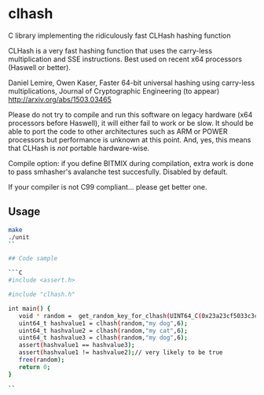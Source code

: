 # clhash
C library implementing the ridiculously fast CLHash hashing function


 CLHash is a very fast hashing function that uses the
 carry-less multiplication and SSE instructions.
 Best used on recent x64 processors (Haswell or better).
  
  
Daniel Lemire, Owen Kaser, Faster 64-bit universal hashing using carry-less multiplications, Journal of Cryptographic Engineering (to appear) http://arxiv.org/abs/1503.03465
 
Please do not try to compile and run this software on legacy hardware (x64 processors
before Haswell), it will either fail to work or be slow. It should be able to port
the code to other architectures such as ARM or POWER processors but performance is
unknown at this point. And, yes, this means that CLHash is *not* portable hardware-wise.

 Compile option: if you define BITMIX during compilation, extra work is done to 
 pass smhasher's avalanche test succesfully. Disabled by default.
 
 If your compiler is not C99 compliant... please get better one.
 
 
## Usage 
 
 ```bash
 make
 ./unit
 ``

## Code sample
 
```C
#include <assert.h>

#include "clhash.h"

int main() {
    void * random =  get_random_key_for_clhash(UINT64_C(0x23a23cf5033c3c81),UINT64_C(0xb3816f6a2c68e530));
    uint64_t hashvalue1 = clhash(random,"my dog",6);
    uint64_t hashvalue2 = clhash(random,"my cat",6);
    uint64_t hashvalue3 = clhash(random,"my dog",6);
    assert(hashvalue1 == hashvalue3);
    assert(hashvalue1 != hashvalue2);// very likely to be true
    free(random);
    return 0;
}

``
